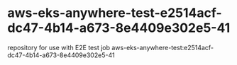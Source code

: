 # aws-eks-anywhere-test-e2514acf-dc47-4b14-a673-8e4409e302e5-41
repository for use with E2E test job aws-eks-anywhere-test:e2514acf-dc47-4b14-a673-8e4409e302e5-41
